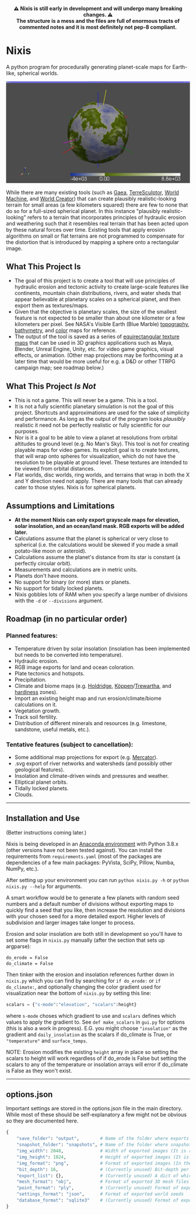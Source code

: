 <div align="center">

**⚠ Nixis is still early in development and will undergo many breaking changes. ⚠  
The structure is a mess and the files are full of enormous tracts of commented notes and it is most definitely not pep-8 compliant.**

</div>

# Nixis
A python program for procedurally generating planet-scale maps for Earth-like, spherical worlds.

![](https://github.com/MightyBOBcnc/nixis/blob/main/docs/nixis_preview.jpg)

While there are many existing tools (such as [Gaea](https://quadspinner.com/), [TerreSculptor](http://www.demenzunmedia.com/home/terresculptor/), [World Machine](https://www.world-machine.com/), and [World Creator](https://www.world-creator.com/)) that can create plausibly realistic-looking terrain for small areas (a few kilometers squared) there are few to none that do so for a full-sized spherical planet.  In this instance "plausibly realistic-looking" refers to a terrain that incorporates principles of hydraulic erosion and weathering such that it resembles real terrain that has been acted upon by these natural forces over time.  Existing tools that apply erosion algorithms on small or flat terrains are not programmed to compensate for the distortion that is introduced by mapping a sphere onto a rectangular image.

## What This Project Is
* The goal of this project is to create a tool that will use principles of hydraulic erosion and tectonic activity to create large-scale features like continents, mountain chain distributions, rivers, and water sheds that appear believable at planetary scales on a spherical planet, and then export them as textures/maps. 
* Given that the objective is planetary scales, the size of the smallest feature is not expected to be smaller than about one kilometer or a few kilometers per pixel.  See NASA's Visible Earth (Blue Marble) [topography](https://visibleearth.nasa.gov/images/73934/topography), [bathymetry](https://visibleearth.nasa.gov/images/73963/bathymetry), and [color](https://visibleearth.nasa.gov/images/74142/september-blue-marble-next-generation) maps for reference.
* The output of the tool is saved as a series of [equirectangular texture maps](https://en.wikipedia.org/wiki/Equirectangular_projection) that can be used in 3D graphics applications such as Maya, Blender, Unreal Engine, Unity, etc. for video game graphics, visual effects, or animation. (Other map projections may be forthcoming at a later time that would be more useful for e.g. a D&D or other TTRPG campaign map; see roadmap below.)

## What This Project *Is Not*
* This is not a game. This will never be a game. This is a tool.
* It is not a fully scientific planetary simulation is not the goal of this project.  Shortcuts and approximations are used for the sake of simplicity and performance.  As long as the output of the program looks *plausibly* realistic it need not be perfectly realistic or fully scientific for our purposes.
* Nor is it a goal to be able to view a planet at resolutions from orbital altitudes to ground level (e.g. No Man's Sky).  This tool is not for creating playable maps for video games.  Its explicit goal is to create textures, that will wrap onto spheres for visualization, which do not have the resolution to be playable at ground level.  These textures are intended to be viewed from orbital distances.
* Flat worlds, disc worlds, ring worlds, and terrains that wrap in both the X and Y direction need not apply.  There are many tools that can already cater to those styles.  Nixis is for spherical planets.

## Assumptions and Limitations
* **At the moment Nixis can only export grayscale maps for elevation, solar insolation, and an ocean/land mask. RGB exports will be added later.**
* Calculations assume that the planet is spherical or very close to spherical (i.e. the calculations would be skewed if you made a small potato-like moon or asteroid).
* Calculations assume the planet's distance from its star is constant (a perfectly circular orbit).
* Measurements and calculations are in metric units.
* Planets don't have moons.
* No support for binary (or more) stars or planets.
* No support for tidally locked planets.
* Nixis gobbles lots of RAM when you specify a large number of divisions with the `-d` or `--divisions` argument.

## Roadmap (in no particular order)
### Planned features:
* Temperature driven by solar insolation (insolation has been implemented but needs to be converted into temperature).
* Hydraulic erosion.
* RGB image exports for land and ocean coloration.
* Plate tectonics and hotspots.
* Precipitation.
* Climate and biome maps (e.g. [Holdridge](https://en.wikipedia.org/wiki/Holdridge_life_zones), [Köppen](https://en.wikipedia.org/wiki/K%C3%B6ppen_climate_classification)/[Trewartha](https://en.wikipedia.org/wiki/Trewartha_climate_classification), and [hardiness](https://en.wikipedia.org/wiki/Hardiness_zone) zones).
* Import an existing height map and run erosion/climate/biome calculations on it.
* Vegetation growth.
* Track soil fertility.
* Distribution of different minerals and resources (e.g. limestone, sandstone, useful metals, etc.).
### Tentative features (subject to cancellation):
* Some additional map projections for export (e.g. [Mercator](https://en.wikipedia.org/wiki/Mercator_projection)).
* .svg export of river networks and watersheds (and possibly other geological features).
* Insolation and climate-driven winds and pressures and weather.
* Elliptical planet orbits.
* Tidally locked planets.
* Clouds.

-----
## Installation and Use
(Better instructions coming later.)

Nixis is being developed in an [Anaconda environment](https://www.anaconda.com/) with Python 3.8.x (other versions have not been tested against). You can install the requirements from `requirements.yaml` (most of the packages are dependencies of a few main packages: PyVista, SciPy, Pillow, Numba, NumPy, etc.).

After setting up your environment you can run `python nixis.py -h` or `python nixis.py --help` for arguments. 

A smart workflow would be to generate a few planets with random seed numbers and a default number of divisions without exporting maps to quickly find a seed that you like, then increase the resolution and divisions with your chosen seed for a more detailed export. Higher levels of subdivision and larger images take longer to process.

Erosion and solar insolation are both still in development so you'll have to set some flags in `nixis.py` manually (after the section that sets up argparse): 
```
do_erode = False
do_climate = False
```
Then tinker with the erosion and insolation references further down in `nixis.py` which you can find by searching for `if do_erode:` or `if do_climate:`, and optionally changing the color gradient used for visualization near the bottom of `nixis.py` by setting this line: 
```python
scalars = {"s-mode":"elevation", "scalars":height}
```
where `s-mode` choses which gradient to use and `scalars` defines which values to apply the gradient to.  See `def make_scalars` in `gui.py` for options (this is also a work in progress).  E.G. you might choose `"insolation"` as the gradient and `daily_insolation` as the scalars if do_climate is True, or `"temperature"` and `surface_temps`.

NOTE: Erosion modifies the existing `height` array in place so setting the scalars to height will work regardless of if do_erode is False but setting the scalars to any of the temperature or insolation arrays will error if do_climate is False as they won't exist.

-----
## options.json
Important settings are stored in the options.json file in the main directory. While most of these should be self-explanatory a few might not be obvious so they are documented here.
```python
{
    "save_folder": "output",        # Name of the folder where exports are saved (this folder is created in the main directory)
    "snapshot_folder": "snapshots", # Name of the folder where snapshots are saved (this folder is created in the save_folder)
    "img_width": 2048,              # Width of exported images (It is recommended that this be 2x the height)
    "img_height": 1024,             # Height of exported images (It is recommended that this be 0.5x the width)
    "img_format": "png",            # Format of exported images (In theory any format supported by Pillow should work)
    "bit_depth": 16,                # (Currently unused) Bit-depth per channel of exported images
    "export_list": {},              # (Currently unused) A dict of which maps should be exported (e.g. height, temperature, biome, etc.)
    "mesh_format": "obj",           # Format of exported 3D mesh files
    "point_format": "ply",          # (Currently unused) Format of exported 3D point clouds
    "settings_format": "json",      # Format of exported world seeds
    "database_format": "sqlite3"    # (Currently unused) Format of exported planet databases
}
```
